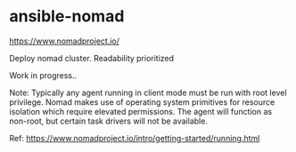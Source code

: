 # ansible-nomad

https://www.nomadproject.io/

Deploy nomad cluster. Readability prioritized

Work in progress..

Note: Typically any agent running in client mode must be run with root level privilege. Nomad makes use of operating system primitives for resource isolation which require elevated permissions. The agent will function as non-root, but certain task drivers will not be available.

Ref: https://www.nomadproject.io/intro/getting-started/running.html
